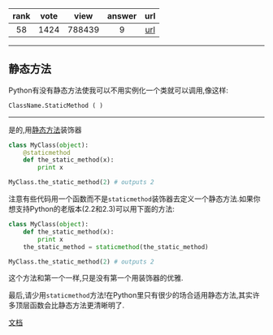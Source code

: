 
| rank | vote | view | answer | url |
|:-:|:-:|:-:|:-:|:-:|
|58|1424|788439|9| [url](http://stackoverflow.com/questions/735975/static-methods-in-python) |
***

## 静态方法

Python有没有静态方法使我可以不用实例化一个类就可以调用,像这样:

```python
ClassName.StaticMethod ( )
```

***

是的,用[静态方法](https://docs.python.org/2/library/functions.html#staticmethod)装饰器

```python
class MyClass(object):
    @staticmethod
    def the_static_method(x):
        print x

MyClass.the_static_method(2) # outputs 2
```

注意有些代码用一个函数而不是`staticmethod`装饰器去定义一个静态方法.如果你想支持Python的老版本(2.2和2.3)可以用下面的方法:

```python
class MyClass(object):
    def the_static_method(x):
        print x
    the_static_method = staticmethod(the_static_method)

MyClass.the_static_method(2) # outputs 2
```

这个方法和第一个一样,只是没有第一个用装饰器的优雅.

最后,请少用`staticmethod`方法!在Python里只有很少的场合适用静态方法,其实许多顶层函数会比静态方法更清晰明了.

[文档](https://docs.python.org/2/library/functions.html#staticmethod)